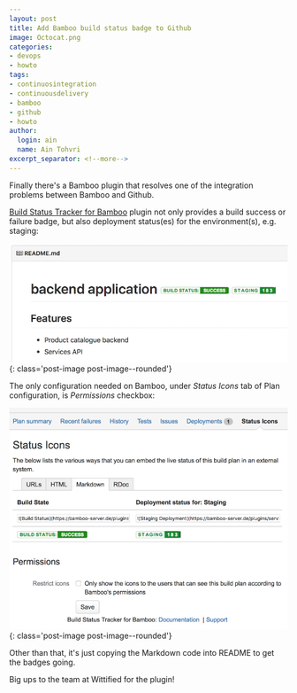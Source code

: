 ```yaml
---
layout: post
title: Add Bamboo build status badge to Github
image: Octocat.png
categories:
- devops
- howto
tags:
- continuosintegration
- continuousdelivery
- bamboo
- github
- howto
author:
  login: ain
  name: Ain Tohvri
excerpt_separator: <!--more-->
---
```

Finally there's a Bamboo plugin that resolves one of the integration problems between Bamboo and Github.<!--more-->

[Build Status Tracker for Bamboo](https://marketplace.atlassian.com/plugins/com.wittified.bamboo.embedded-build-status/server/overview) plugin not only provides a build success or failure badge, but also deployment status(es) for the environment(s), e.g. staging:

![Application build and deployment badges](/assets/backend-application-build-and-deployment-statuses-medium.png){: class='post-image post-image--rounded'}

The only configuration needed on Bamboo, under _Status Icons_ tab of Plan configuration, is _Permissions_ checkbox:

![Bamboo build status tracker configuration](/assets/bamboo-build-status-tracker-configuration-medium.png){: class='post-image post-image--rounded'}

Other than that, it's just copying the Markdown code into README to get the badges going.

Big ups to the team at Wittified for the plugin!
